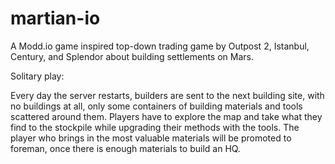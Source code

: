 # martian-io

A Modd.io game inspired top-down trading game by Outpost 2, Istanbul, Century, and Splendor about building settlements on Mars.

Solitary play:

Every day the server restarts, builders are sent to the next building site, with no buildings at all, only some containers of building materials and tools scattered around them. Players have to explore the map and take what they find to the stockpile while upgrading their methods with the tools. The player who brings in the most valuable materials will be promoted to foreman, once there is enough materials to build an HQ.
